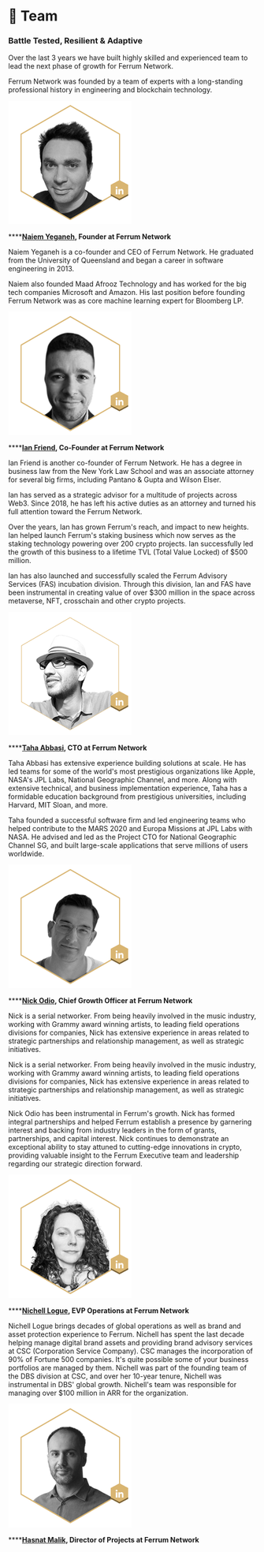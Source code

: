 # 👥 Team

### Battle Tested, Resilient & Adaptive

Over the last 3 years we have built highly skilled and experienced team to lead the next phase of growth for Ferrum Network.&#x20;

Ferrum Network was founded by a team of experts with a long-standing professional history in engineering and blockchain technology.

![Naiem Yeganeh, Founder at Ferrum Network](../../.gitbook/assets/Naiem-Yeganeh-PHD.png)

****[**Naiem Yeganeh**](https://www.linkedin.com/in/naiem-yeganeh-12874712/)**, Founder at Ferrum Network**

Naiem Yeganeh is a co-founder and CEO of Ferrum Network. He graduated from the University of Queensland and began a career in software engineering in 2013.

Naiem also founded Maad Afrooz Technology and has worked for the big tech companies Microsoft and Amazon. His last position before founding Ferrum Network was as core machine learning expert for Bloomberg LP.

![Ian Friend, Co-Founder at Ferrum Network](../../.gitbook/assets/Ian-M.-Friend-ESQ.png)

****[**Ian Friend**](https://www.linkedin.com/in/ian-friend-bb949657/)**, Co-Founder at Ferrum Network**

Ian Friend is another co-founder of Ferrum Network. He has a degree in business law from the New York Law School and was an associate attorney for several big firms, including Pantano & Gupta and Wilson Elser.

Ian has served as a strategic advisor for a multitude of projects across Web3. Since 2018, he has left his active duties as an attorney and turned his full attention toward the Ferrum Network.

Over the years, Ian has grown Ferrum's reach, and impact to new heights. Ian helped launch Ferrum's staking business which now serves as the staking technology powering over 200 crypto projects. Ian successfully led the growth of this business to a lifetime TVL (Total Value Locked) of $500 million.

Ian has also launched and successfully scaled the Ferrum Advisory Services (FAS) incubation division. Through this division, Ian and FAS have been instrumental in creating value of over $300 million in the space across metaverse, NFT, crosschain and other crypto projects.

![Taha Abbasi, CTO at Ferrum Network](../../.gitbook/assets/Taha-Abbasi-COO-Ferrum-Network-Cross-Chain-Token-Bridge-Staking-Anti-bot-Incubation-Defi.png)

****[**Taha Abbasi**](https://www.linkedin.com/in/tahaabbasi/)**, CTO at Ferrum Network**

Taha Abbasi has extensive experience building solutions at scale. He has led teams for some of the world's most prestigious organizations like Apple, NASA's JPL Labs, National Geographic Channel, and more. Along with extensive technical, and business implementation experience, Taha has a formidable education background from prestigious universities, including Harvard, MIT Sloan, and more.&#x20;

Taha founded a successful software firm and led engineering teams who helped contribute to the MARS 2020 and Europa Missions at JPL Labs with NASA. He advised and led as the Project CTO for National Geographic Channel SG, and built large-scale applications that serve millions of users worldwide.&#x20;

![Nick Odio, Chief Growth Officer at Ferrum Network](../../.gitbook/assets/Nick-Odio.png)

****[**Nick Odio**](https://www.linkedin.com/in/nick-odio-176991161/)**, Chief Growth Officer at Ferrum Network**

Nick is a serial networker. From being heavily involved in the music industry, working with Grammy award winning artists, to leading field operations divisions for companies, Nick has extensive experience in areas related to strategic partnerships and relationship management, as well as strategic initiatives.

Nick is a serial networker. From being heavily involved in the music industry, working with Grammy award winning artists, to leading field operations divisions for companies, Nick has extensive experience in areas related to strategic partnerships and relationship management, as well as strategic initiatives.

Nick Odio has been instrumental in Ferrum's growth. Nick has formed integral partnerships and helped Ferrum establish a presence by garnering interest and backing from industry leaders in the form of grants, partnerships, and capital interest. Nick continues to demonstrate an exceptional ability to stay attuned to cutting-edge innovations in crypto, providing valuable insight to the Ferrum Executive team and leadership regarding our strategic direction forward.

![Nichell Logue, EVP Operations at Ferrum Network](../../.gitbook/assets/Nichell-Logue-1.png)

****[**Nichell Logue**](https://www.linkedin.com/in/nichelllogue/)**, EVP Operations at Ferrum Network**

Nichell Logue brings decades of global operations as well as brand and asset protection experience to Ferrum. Nichell has spent the last decade helping manage digital brand assets and providing brand advisory services at CSC (Corporation Service Company). CSC manages the incorporation of 90% of Fortune 500 companies. It's quite possible some of your business portfolios are managed by them. Nichell was part of the founding team of the DBS division at CSC, and over her 10-year tenure, Nichell was instrumental in DBS' global growth. Nichell's team was responsible for managing over $100 million in ARR for the organization.

![Hasnat Malik, Director of Projects at Ferrum Network](../../.gitbook/assets/Muhammad-Hasnat-Malik.png)

****[**Hasnat Malik**](https://www.linkedin.com/in/hasnat-malik/)**, Director of Projects at Ferrum Network**

